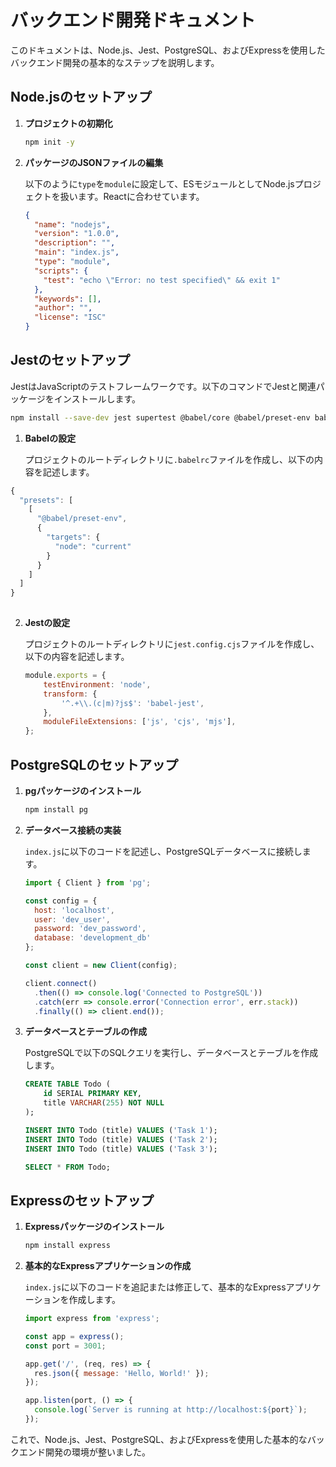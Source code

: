 # バックエンド開発ドキュメント

このドキュメントは、Node.js、Jest、PostgreSQL、およびExpressを使用したバックエンド開発の基本的なステップを説明します。

## Node.jsのセットアップ

1. **プロジェクトの初期化**

   ```sh
   npm init -y
   ```

2. **パッケージのJSONファイルの編集**

   以下のように`type`を`module`に設定して、ESモジュールとしてNode.jsプロジェクトを扱います。Reactに合わせています。

   ```json
   {
     "name": "nodejs",
     "version": "1.0.0",
     "description": "",
     "main": "index.js",
     "type": "module",
     "scripts": {
       "test": "echo \"Error: no test specified\" && exit 1"
     },
     "keywords": [],
     "author": "",
     "license": "ISC"
   }
   ```

## Jestのセットアップ

JestはJavaScriptのテストフレームワークです。以下のコマンドでJestと関連パッケージをインストールします。

```sh
npm install --save-dev jest supertest @babel/core @babel/preset-env babel-jest
```

1. **Babelの設定**

   プロジェクトのルートディレクトリに`.babelrc`ファイルを作成し、以下の内容を記述します。

```js
{
  "presets": [
    [
      "@babel/preset-env",
      {
        "targets": {
          "node": "current"
        }
      }
    ]
  ]
}
   
```

2. **Jestの設定**

   プロジェクトのルートディレクトリに`jest.config.cjs`ファイルを作成し、以下の内容を記述します。

   ```js
   module.exports = {
       testEnvironment: 'node',
       transform: {
           '^.+\\.(c|m)?js$': 'babel-jest',
       },
       moduleFileExtensions: ['js', 'cjs', 'mjs'],
   };
   ```

## PostgreSQLのセットアップ

1. **pgパッケージのインストール**

   ```sh
   npm install pg
   ```

2. **データベース接続の実装**

   `index.js`に以下のコードを記述し、PostgreSQLデータベースに接続します。

   ```js
   import { Client } from 'pg';

   const config = {
     host: 'localhost',
     user: 'dev_user',
     password: 'dev_password',
     database: 'development_db'
   };

   const client = new Client(config);

   client.connect()
     .then(() => console.log('Connected to PostgreSQL'))
     .catch(err => console.error('Connection error', err.stack))
     .finally(() => client.end());
   ```

3. **データベースとテーブルの作成**

   PostgreSQLで以下のSQLクエリを実行し、データベースとテーブルを作成します。

   ```sql
   CREATE TABLE Todo (
       id SERIAL PRIMARY KEY,
       title VARCHAR(255) NOT NULL
   );

   INSERT INTO Todo (title) VALUES ('Task 1');
   INSERT INTO Todo (title) VALUES ('Task 2');
   INSERT INTO Todo (title) VALUES ('Task 3');

   SELECT * FROM Todo;
   ```

## Expressのセットアップ

1. **Expressパッケージのインストール**

   ```sh
   npm install express
   ```

2. **基本的なExpressアプリケーションの作成**

   `index.js`に以下のコードを追記または修正して、基本的なExpressアプリケーションを作成します。

   ```js
   import express from 'express';

   const app = express();
   const port = 3001;

   app.get('/', (req, res) => {
     res.json({ message: 'Hello, World!' });
   });

   app.listen(port, () => {
     console.log(`Server is running at http://localhost:${port}`);
   });
   ```

これで、Node.js、Jest、PostgreSQL、およびExpressを使用した基本的なバックエンド開発の環境が整いました。
